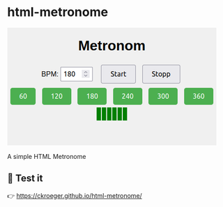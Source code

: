 # html-metronome

![app](public/image.png)

A simple HTML Metronome

## 👾 Test it

👉 https://ckroeger.github.io/html-metronome/
